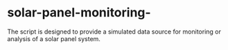 # solar-panel-monitoring-
The script is designed to provide a simulated data source for monitoring or analysis of a solar panel system.

